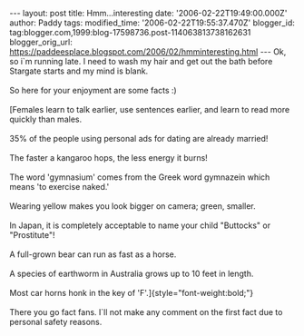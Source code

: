 \-\-- layout: post title: Hmm\...interesting date:
\'2006-02-22T19:49:00.000Z\' author: Paddy tags: modified\_time:
\'2006-02-22T19:55:37.470Z\' blogger\_id:
tag:blogger.com,1999:blog-17598736.post-114063813738162631
blogger\_orig\_url:
https://paddeesplace.blogspot.com/2006/02/hmminteresting.html \-\-- Ok,
so i\`m running late. I need to wash my hair and get out the bath before
Stargate starts and my mind is blank.\
\
So here for your enjoyment are some facts :)\
\
[Females learn to talk earlier, use sentences earlier, and learn to read
more quickly than males.\
\
35% of the people using personal ads for dating are already married!\
\
The faster a kangaroo hops, the less energy it burns!\
\
The word \'gymnasium\' comes from the Greek word gymnazein which means
\'to exercise naked.\'\
\
Wearing yellow makes you look bigger on camera; green, smaller.\
\
In Japan, it is completely acceptable to name your child "Buttocks" or
"Prostitute"!\
\
A full-grown bear can run as fast as a horse.\
\
A species of earthworm in Australia grows up to 10 feet in length.\
\
Most car horns honk in the key of \'F\'.]{style="font-weight:bold;"}\
\
There you go fact fans. I\`ll not make any comment on the first fact due
to personal safety reasons.
